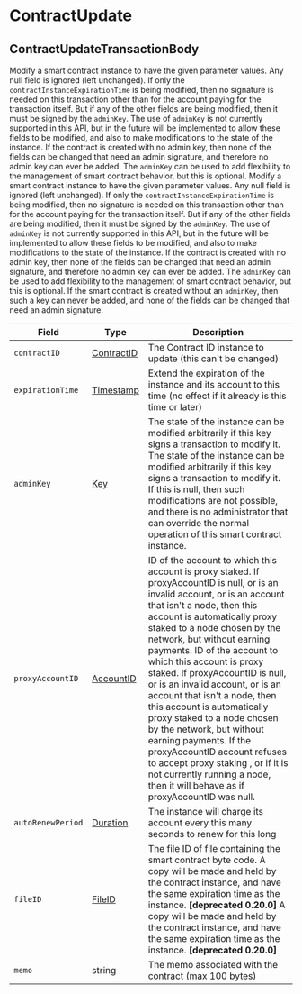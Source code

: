 # ContractUpdate

## ContractUpdateTransactionBody

Modify a smart contract instance to have the given parameter values. Any null field is ignored (left unchanged). If only the `contractInstanceExpirationTime` is being modified, then no signature is needed on this transaction other than for the account paying for the transaction itself. But if any of the other fields are being modified, then it must be signed by the `adminKey`. The use of `adminKey` is not currently supported in this API, but in the future will be implemented to allow these fields to be modified, and also to make modifications to the state of the instance. If the contract is created with no admin key, then none of the fields can be changed that need an admin signature, and therefore no admin key can ever be added. The `adminKey` can be used to add flexibility to the management of smart contract behavior, but this is optional. Modify a smart contract instance to have the given parameter values. Any null field is ignored (left unchanged). If only the `contractInstanceExpirationTime` is being modified, then no signature is needed on this transaction other than for the account paying for the transaction itself. But if any of the other fields are being modified, then it must be signed by the `adminKey`. The use of `adminKey` is not currently supported in this API, but in the future will be implemented to allow these fields to be modified, and also to make modifications to the state of the instance. If the contract is created with no admin key, then none of the fields can be changed that need an admin signature, and therefore no admin key can ever be added. The `adminKey` can be used to add flexibility to the management of smart contract behavior, but this is optional. If the smart contract is created without an `adminKey`, then such a key can never be added, and none of the fields can be changed that need an admin signature.

| Field             | Type                                       | Description                                                                                                                                                                                                                                                                                                                                                                                                                                                                                                                                                                                                                                                                                    |
| ----------------- | ------------------------------------------ | ---------------------------------------------------------------------------------------------------------------------------------------------------------------------------------------------------------------------------------------------------------------------------------------------------------------------------------------------------------------------------------------------------------------------------------------------------------------------------------------------------------------------------------------------------------------------------------------------------------------------------------------------------------------------------------------------- |
| `contractID`      | [ContractID](../basic-types/contractid.md) | The Contract ID instance to update (this can't be changed)                                                                                                                                                                                                                                                                                                                                                                                                                                                                                                                                                                                                                                     |
| `expirationTime`  | [Timestamp](../miscellaneous/timestamp.md) | Extend the expiration of the instance and its account to this time (no effect if it already is this time or later)                                                                                                                                                                                                                                                                                                                                                                                                                                                                                                                                                                             |
| `adminKey`        | [Key](../basic-types/key.md)               | The state of the instance can be modified arbitrarily if this key signs a transaction to modify it. The state of the instance can be modified arbitrarily if this key signs a transaction to modify it. If this is null, then such modifications are not possible, and there is no administrator that can override the normal operation of this smart contract instance.                                                                                                                                                                                                                                                                                                                       |
| `proxyAccountID`  | [AccountID](../basic-types/accountid.md)   | ID of the account to which this account is proxy staked. If proxyAccountID is null, or is an invalid account, or is an account that isn't a node, then this account is automatically proxy staked to a node chosen by the network, but without earning payments. ID of the account to which this account is proxy staked. If proxyAccountID is null, or is an invalid account, or is an account that isn't a node, then this account is automatically proxy staked to a node chosen by the network, but without earning payments. If the proxyAccountID account refuses to accept proxy staking , or if it is not currently running a node, then it will behave as if proxyAccountID was null. |
| `autoRenewPeriod` | [Duration](../miscellaneous/duration.md)   | The instance will charge its account every this many seconds to renew for this long                                                                                                                                                                                                                                                                                                                                                                                                                                                                                                                                                                                                            |
| `fileID`          | [FileID](../basic-types/fileid.md)         | The file ID of file containing the smart contract byte code. A copy will be made and held by the contract instance, and have the same expiration time as the instance. **\[deprecated 0.20.0]** A copy will be made and held by the contract instance, and have the same expiration time as the instance. **\[deprecated 0.20.0]**                                                                                                                                                                                                                                                                                                                                                           |
| `memo`            | string                                     | The memo associated with the contract (max 100 bytes)                                                                                                                                                                                                                                                                                                                                                                                                                                                                                                                                                                                                                                          |

